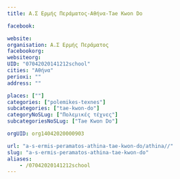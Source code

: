 ```yaml
---
title: Α.Σ Ερμής Περάματος-Αθήνα-Tae Kwon Do

facebook:

website:
organisation: Α.Σ Ερμής Περάματος
facebookorg:
websiteorg:
UID: "07042020141212school"
cities: "Αθήνα"
perioxi: ""
address: ""

places: [""]
categories: ["polemikes-texnes"]
subcategories: ["tae-kwon-do"]
categoryNoSLug: ["Πολεμικές τέχνες"]
subcategoriesNoSLug: ["Tae Kwon Do"]

orgUID: org14042020000903

url: "a-s-ermis-peramatos-athina-tae-kwon-do/athina//"
slug: "a-s-ermis-peramatos-athina-tae-kwon-do"
aliases:
    - /07042020141212school
---
```





